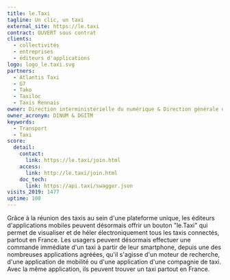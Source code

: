 ```yaml
---
title: le.Taxi
tagline: Un clic, un taxi
external_site: https://le.taxi
contract: OUVERT sous contrat
clients:
  - collectivités
  - entreprises
  - éditeurs d'applications
logo: logo_le.taxi.svg
partners:
  - Atlantis Taxi
  - G7
  - Tako
  - Taxiloc
  - Taxis Rennais
owner: Direction interministérielle du numérique & Direction générale des Infrastructures, des Transports et de la Mer
owner_acronym: DINUM & DGITM
keywords:
  - Transport
  - Taxi
score:
  detail:
    contact:
      link: https://le.taxi/join.html
    access:
      link: http://le.taxi/join.html
    doc_tech:
      link: https://api.taxi/swagger.json
visits_2019: 1477
uptime: 100
---
```


Grâce à la réunion des taxis au sein d'une plateforme unique, les éditeurs d'applications mobiles peuvent désormais offrir un bouton "le.Taxi" qui permet de visualiser et de héler électroniquement tous les taxis connectés, partout en France. Les usagers peuvent désormais effectuer une commande immédiate d'un taxi à partir de leur smartphone, depuis une des nombreuses applications agréées, qu'il s'agisse d'un moteur de recherche, d'une application de mobilité ou d'une application d'une compagnie de taxi. Avec la même application, ils peuvent trouver un taxi partout en France.
